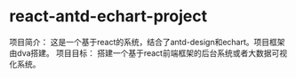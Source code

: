 # react-antd-echart-project
<!-- 
    项目开始日期：2017-12-29
    作者：bestwzl
 -->
项目简介： 这是一个基于react的系统，结合了antd-design和echart。项目框架由dva搭建。
项目目标： 搭建一个基于react前端框架的后台系统或者大数据可视化系统。

